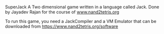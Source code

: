 SuperJack 
A Two dimensional game written in a language called Jack. 
Done by Jayadev Rajan for the course of www.nand2tetris.org

To run this game, you need a JackCompiler and a VM Emulator that can be downloaded from https://www.nand2tetris.org/software

